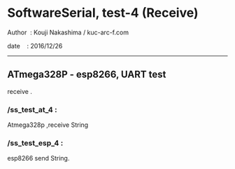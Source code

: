 ﻿# SoftwareSerial, test-4 (Receive)

 Author  : Kouji Nakashima / kuc-arc-f.com

 date    : 2016/12/26

***

## ATmega328P - esp8266, UART test
receive .

### /ss_test_at_4 :
 Atmega328p ,receive String

### /ss_test_esp_4 :
 esp8266 send String.

